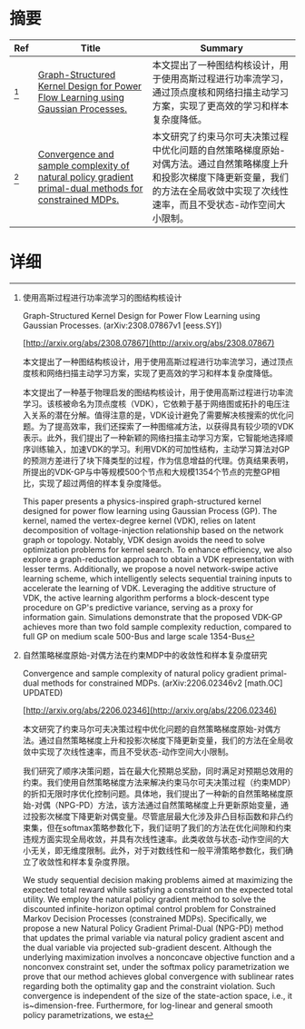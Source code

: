 # 摘要

| Ref | Title | Summary |
| --- | --- | --- |
| [^1] | [Graph-Structured Kernel Design for Power Flow Learning using Gaussian Processes.](http://arxiv.org/abs/2308.07867) | 本文提出了一种图结构核设计，用于使用高斯过程进行功率流学习，通过顶点度核和网络扫描主动学习方案，实现了更高效的学习和样本复杂度降低。 |
| [^2] | [Convergence and sample complexity of natural policy gradient primal-dual methods for constrained MDPs.](http://arxiv.org/abs/2206.02346) | 本文研究了约束马尔可夫决策过程中优化问题的自然策略梯度原始-对偶方法。通过自然策略梯度上升和投影次梯度下降更新变量，我们的方法在全局收敛中实现了次线性速率，而且不受状态-动作空间大小限制。 |

# 详细

[^1]: 使用高斯过程进行功率流学习的图结构核设计

    Graph-Structured Kernel Design for Power Flow Learning using Gaussian Processes. (arXiv:2308.07867v1 [eess.SY])

    [http://arxiv.org/abs/2308.07867](http://arxiv.org/abs/2308.07867)

    本文提出了一种图结构核设计，用于使用高斯过程进行功率流学习，通过顶点度核和网络扫描主动学习方案，实现了更高效的学习和样本复杂度降低。

    

    本文提出了一种基于物理启发的图结构核设计，用于使用高斯过程进行功率流学习。该核被命名为顶点度核（VDK），它依赖于基于网络图或拓扑的电压注入关系的潜在分解。值得注意的是，VDK设计避免了需要解决核搜索的优化问题。为了提高效率，我们还探索了一种图缩减方法，以获得具有较少项的VDK表示。此外，我们提出了一种新颖的网络扫描主动学习方案，它智能地选择顺序训练输入，加速VDK的学习。利用VDK的可加性结构，主动学习算法对GP的预测方差进行了块下降类型的过程，作为信息增益的代理。仿真结果表明，所提出的VDK-GP与中等规模500个节点和大规模1354个节点的完整GP相比，实现了超过两倍的样本复杂度降低。

    This paper presents a physics-inspired graph-structured kernel designed for power flow learning using Gaussian Process (GP). The kernel, named the vertex-degree kernel (VDK), relies on latent decomposition of voltage-injection relationship based on the network graph or topology. Notably, VDK design avoids the need to solve optimization problems for kernel search. To enhance efficiency, we also explore a graph-reduction approach to obtain a VDK representation with lesser terms. Additionally, we propose a novel network-swipe active learning scheme, which intelligently selects sequential training inputs to accelerate the learning of VDK. Leveraging the additive structure of VDK, the active learning algorithm performs a block-descent type procedure on GP's predictive variance, serving as a proxy for information gain. Simulations demonstrate that the proposed VDK-GP achieves more than two fold sample complexity reduction, compared to full GP on medium scale 500-Bus and large scale 1354-Bus 
    
[^2]: 自然策略梯度原始-对偶方法在约束MDP中的收敛性和样本复杂度研究

    Convergence and sample complexity of natural policy gradient primal-dual methods for constrained MDPs. (arXiv:2206.02346v2 [math.OC] UPDATED)

    [http://arxiv.org/abs/2206.02346](http://arxiv.org/abs/2206.02346)

    本文研究了约束马尔可夫决策过程中优化问题的自然策略梯度原始-对偶方法。通过自然策略梯度上升和投影次梯度下降更新变量，我们的方法在全局收敛中实现了次线性速率，而且不受状态-动作空间大小限制。

    

    我们研究了顺序决策问题，旨在最大化预期总奖励，同时满足对预期总效用的约束。我们使用自然策略梯度方法来解决约束马尔可夫决策过程（约束MDP）的折扣无限时序优化控制问题。具体地，我们提出了一种新的自然策略梯度原始-对偶（NPG-PD）方法，该方法通过自然策略梯度上升更新原始变量，通过投影次梯度下降更新对偶变量。尽管底层最大化涉及非凸目标函数和非凸约束集，但在softmax策略参数化下，我们证明了我们的方法在优化间隙和约束违规方面实现全局收敛，并具有次线性速率。此类收敛与状态-动作空间的大小无关，即无维度限制。此外，对于对数线性和一般平滑策略参数化，我们确立了收敛性和样本复杂度界限。

    We study sequential decision making problems aimed at maximizing the expected total reward while satisfying a constraint on the expected total utility. We employ the natural policy gradient method to solve the discounted infinite-horizon optimal control problem for Constrained Markov Decision Processes (constrained MDPs). Specifically, we propose a new Natural Policy Gradient Primal-Dual (NPG-PD) method that updates the primal variable via natural policy gradient ascent and the dual variable via projected sub-gradient descent. Although the underlying maximization involves a nonconcave objective function and a nonconvex constraint set, under the softmax policy parametrization we prove that our method achieves global convergence with sublinear rates regarding both the optimality gap and the constraint violation. Such convergence is independent of the size of the state-action space, i.e., it is~dimension-free. Furthermore, for log-linear and general smooth policy parametrizations, we esta
    

